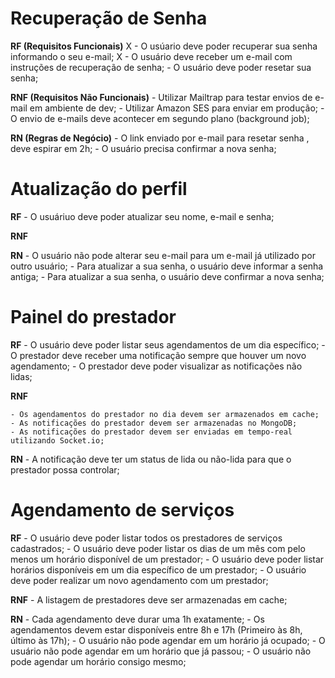 # Recuperação de Senha

  **RF (Requisitos Funcionais)**
X    - O usúario deve poder recuperar sua senha informando o seu e-mail;
X    - O usuário deve receber um e-mail com instruções de recuperação de senha;
    - O usuário deve poder resetar sua senha;

  **RNF (Requisitos Não Funcionais)**
    - Utilizar Mailtrap para testar envios de e-mail em ambiente de dev;
    - Utilizar Amazon SES para enviar em produção;
    - O envio de e-mails deve acontecer em segundo plano (background job);

  **RN (Regras de Negócio)**
    - O link enviado por e-mail para resetar senha , deve espirar em 2h;
    - O usuário precisa confirmar a nova senha;

# Atualização do perfil

  **RF**
    - O usuáriuo deve poder atualizar seu nome, e-mail e senha;

  **RNF**

  **RN**
    - O usuário não pode alterar seu e-mail para um e-mail já utilizado por outro usuário;
    - Para atualizar a sua senha, o usuário deve informar a senha antiga;
    - Para atualizar a sua senha, o usuário deve confirmar a nova senha;

# Painel do prestador

  **RF**
    - O usuário deve poder listar seus agendamentos de um dia específico;
    - O prestador deve receber uma notificação sempre que houver um novo agendamento;
    - O prestador deve poder visualizar as notificações não lidas;

  **RNF**

    - Os agendamentos do prestador no dia devem ser armazenados em cache;
    - As notificações do prestador devem ser armazenadas no MongoDB;
    - As notificações do prestador devem ser enviadas em tempo-real utilizando Socket.io;

  **RN**
    - A notificação deve ter um status de lida ou não-lida para que o prestador possa controlar;

# Agendamento de serviços

  **RF**
    - O usuário deve poder listar todos os prestadores de serviços cadastrados;
    - O usuário deve poder listar os dias de um mês com pelo menos um horário disponível de um prestador;
    - O usuário deve poder listar horários disponíveis em um dia específico de um prestador;
    - O usuário deve poder  realizar um novo agendamento com um prestador;

  **RNF**
    - A listagem de prestadores deve ser armazenadas em cache;

  **RN**
    - Cada agendamento deve durar uma 1h exatamente;
    - Os agendamentos devem estar disponíveis entre 8h e 17h (Primeiro às 8h, último às 17h);
    - O usuário não pode agendar em um horário já ocupado;
    - O usuário não pode agendar em um horário que já passou;
    - O usuário não pode agendar um horário consigo mesmo;
